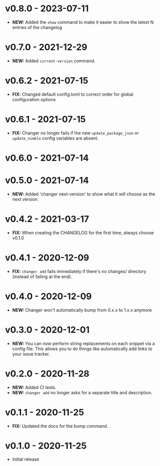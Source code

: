 # v0.8.0 - 2023-07-11

- **NEW:** Added the `show` command to make it easier to show the latest N entries of the changelog

# v0.7.0 - 2021-12-29

- **NEW:** Added `current-version` command.

# v0.6.2 - 2021-07-15

- **FIX:** Changed default config.toml to correct order for global configuration options

# v0.6.1 - 2021-07-15

- **FIX:** Changer no longer fails if the new `update_package_json` or `update_nimble` config variables are absent.

# v0.6.0 - 2021-07-14


# v0.5.0 - 2021-07-14

- **NEW:** Added 'changer next-version' to show what it will choose as the next version.

# v0.4.2 - 2021-03-17

- **FIX:** When creating the CHANGELOG for the first time, always choose v0.1.0

# v0.4.1 - 2020-12-09

- **FIX:** `changer add` fails immediately if there's no changes/ directory (instead of failing at the end).

# v0.4.0 - 2020-12-09

- **NEW:** Changer won't automatically bump from 0.x.x to 1.x.x anymore

# v0.3.0 - 2020-12-01

- **NEW:** You can now perform string replacements on each snippet via a config file. This allows you to do things like automatically add links to your issue tracker.

# v0.2.0 - 2020-11-28

- **NEW:** Added CI tests.
- **NEW:** `changer add` no longer asks for a separate title and description.

# v0.1.1 - 2020-11-25

- **FIX:** Updated the docs for the bump command.

# v0.1.0 - 2020-11-25

- Initial release

